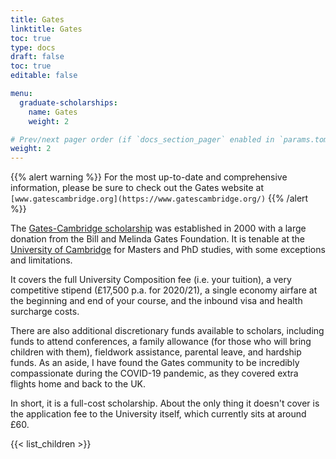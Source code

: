 ```yaml
---
title: Gates
linktitle: Gates
toc: true
type: docs
draft: false
toc: true
editable: false

menu:
  graduate-scholarships:
    name: Gates
    weight: 2

# Prev/next pager order (if `docs_section_pager` enabled in `params.toml`)
weight: 2
---
```



{{% alert warning %}}
For the most up-to-date and comprehensive information, please be sure to check out the Gates website at `[www.gatescambridge.org](https://www.gatescambridge.org/)`
{{% /alert %}}

The [Gates-Cambridge scholarship](https://www.gatescambridge.org/) was established in 2000 with a large donation from the Bill and Melinda Gates Foundation. It is tenable at the [University of Cambridge](https://www.cam.ac.uk/) for Masters and PhD studies, with some exceptions and limitations.

It covers the full University Composition fee (i.e. your tuition), a very competitive stipend (£17,500 p.a. for 2020/21), a single economy airfare at the beginning and end of your course, and the inbound visa and health surcharge costs. 

There are also additional discretionary funds available to scholars, including funds to attend conferences, a family allowance (for those who will bring children with them), fieldwork assistance, parental leave, and hardship funds. As an aside, I have found the Gates community to be incredibly compassionate during the COVID-19 pandemic, as they covered extra flights home and back to the UK. 

In short, it is a full-cost scholarship. About the only thing it doesn't cover is the application fee to the University itself, which currently sits at around £60.

{{< list_children >}}
